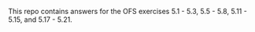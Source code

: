 This repo contains answers for the OFS exercises 5.1 - 5.3, 5.5 - 5.8, 5.11 - 5.15, and 5.17 - 5.21.
